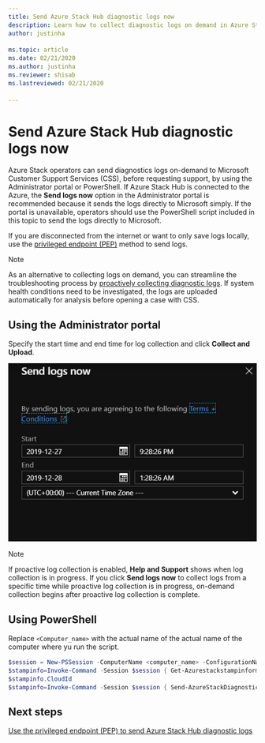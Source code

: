 ```yaml
---
title: Send Azure Stack Hub diagnostic logs now 
description: Learn how to collect diagnostic logs on demand in Azure Stack Hub using the Administrator portal or a PowerShell script.
author: justinha

ms.topic: article
ms.date: 02/21/2020
ms.author: justinha
ms.reviewer: shisab
ms.lastreviewed: 02/21/2020

---
```

# Send Azure Stack Hub diagnostic logs now

Azure Stack operators can send diagnostics logs on-demand to Microsoft Customer Support Services (CSS), before requesting support, by using the Administrator portal or PowerShell. If Azure Stack Hub is connected to the Azure, the **Send logs now** option in the Administrator portal is recommended because it sends the logs directly to Microsoft simply. If the portal is unavailable, operators should use the PowerShell script included in this topic to send the logs directly to Microsoft.

If you are disconnected from the internet or want to only save logs locally, use the [privileged endpoint (PEP)](azure-stack-get-azurestacklog.md) method to send logs.

>[!Note]
>As an alternative to collecting logs on demand, you can streamline the troubleshooting process by [proactively collecting diagnostic logs](azure-stack-configure-automatic-diagnostic-log-collection-tzl.md). If system health conditions need to be investigated, the logs are uploaded automatically for analysis before opening a case with CSS. 

## Using the Administrator portal

Specify the start time and end time for log collection and click **Collect and Upload**. 

![Screenshot of option to Send logs now](media/azure-stack-help-and-support/send-logs-now.png)

>[!NOTE]
>If proactive log collection is enabled, **Help and Support** shows when log collection is in progress. If you click **Send logs now** to collect logs from a specific time while proactive log collection is in progress, on-demand collection begins after proactive log collection is complete.

## Using PowerShell

Replace `<Computer_name>` with the actual name of the actual name of the computer where yu run the script.

```powershell
$session = New-PSSession -ComputerName <computer_name> -ConfigurationName PrivilegedEndpoint -Credential $cred
$stampinfo=Invoke-Command -Session $session { Get-Azurestackstampinformation }
$stampinfo.CloudId
$stampinfo=Invoke-Command -Session $session { Send-AzureStackDiagnosticLog }
```

## Next steps

[Use the privileged endpoint (PEP) to send Azure Stack Hub diagnostic logs](azure-stack-get-azurestacklog.md)
